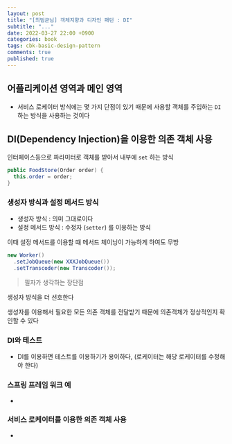 ```yaml
---
layout: post
title: "[최범균님] 객체지향과 디자인 패턴 : DI"
subtitle: "..."
date: 2022-03-27 22:00 +0900
categories: book
tags: cbk-basic-design-pattern
comments: true
published: true
---
```


## 어플리케이션 영역과 메인 영역

- 서비스 로케이터 방식에는 몇 가지 단점이 있기 때문에
  사용할 객체를 주입하는 `DI`하는 방식을 사용하는 것이다

## DI(Dependency Injection)을 이용한 의존 객체 사용

인터페이스등으로 파라미터로 객체를 받아서 내부에 `set` 하는 방식

```java
public FoodStore(Order order) {
  this.order = order;
}
```

### 생성자 방식과 설정 메서드 방식

- 생성자 방식 : 의미 그대로이다
- 설정 메서드 방식 : 수정자 (`setter`) 를 이용하는 방식

이때 설정 메서드를 이용할 떄 메서드 체이닝이 가능하게 하여도 무방

```java
new Worker()
  .setJobQueue(new XXXJobQueue())
  .setTranscoder(new Transcoder());
```

> 필자가 생각하는 장단점

생성자 방식을 더 선호한다

생성자를 이용해서 필요한 모든 의존 객체를 전달받기 때문에 의존객체가 정상적인지 확인할 수 있다

### DI와 테스트

- DI를 이용하면 테스트를 이용하기가 용이하다, (로케이터는 해당 로케이터를 수정해야 한다)

### 스프링 프레임 워크 예

-

### 서비스 로케이터를 이용한 의존 객체 사용

-
